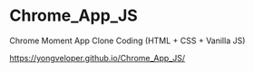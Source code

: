 # Chrome_App_JS

Chrome Moment App Clone Coding
(HTML + CSS + Vanilla JS)

https://yongveloper.github.io/Chrome_App_JS/
